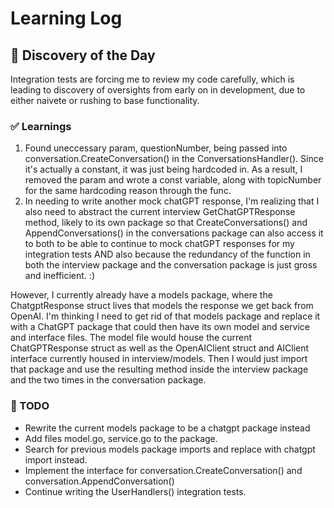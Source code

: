 # Learning Log

## 🤔 Discovery of the Day
Integration tests are forcing me to review my code carefully, which is leading to discovery of oversights from early on in development, due to either naivete 
or rushing to base functionality. 

### ✅ Learnings
1. Found uneccessary param, questionNumber, being passed into conversation.CreateConversation() in the ConversationsHandler(). Since it's actually a constant, it was
just being hardcoded in. As a result, I removed the param and wrote a const variable, along with topicNumber for the same hardcoding reason through the func. 
2. In needing to write another mock chatGPT response, I'm realizing that I also need to abstract the current interview GetChatGPTResponse method, likely to its own package so that CreateConversations() and AppendConversations() in the conversations package can also access it to both to be able to continue to mock chatGPT responses for my integration tests AND also because the redundancy of the function in both the interview package and the conversation package is just gross and inefficient. :)

However, I currently already have a models package, where the ChatgptResponse struct lives that models the response we get back from OpenAI. I'm thinking I need to get rid of that models package and replace it with a ChatGPT package that could then have its own model and service and interface files. The model file would house the current ChatGPTResponse struct as well as the OpenAIClient struct and AIClient interface currently housed in interview/models. Then I would just import that package and use the resulting method inside the interview package and the two times in the conversation package.


### 🔁 TODO
- Rewrite the current models package to be a chatgpt package instead
- Add files model.go, service.go to the package. 
- Search for previous models package imports and replace with chatgpt import instead. 
- Implement the interface for conversation.CreateConversation() and conversation.AppendConversation() 
- Continue writing the UserHandlers() integration tests. 